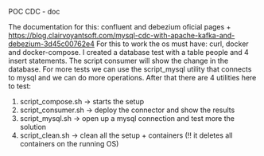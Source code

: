 POC CDC - doc

The documentation for this: confluent and debezium oficial pages + https://blog.clairvoyantsoft.com/mysql-cdc-with-apache-kafka-and-debezium-3d45c00762e4
For this to work the os must have: curl, docker and docker-compose. I created a database test with a table people and 4 insert statements. The script consumer will show the change in the database. For more tests we can use the script_mysql utility that connects to mysql and we can do more operations.
After that there are 4 utilities here to test:
1) script_compose.sh -> starts the setup
2) script_consumer.sh -> deploy the connector and show the results
3) script_mysql.sh -> open up a mysql connection and test more the solution
4) script_clean.sh -> clean all the setup + containers (!! it deletes all containers on the running OS)
